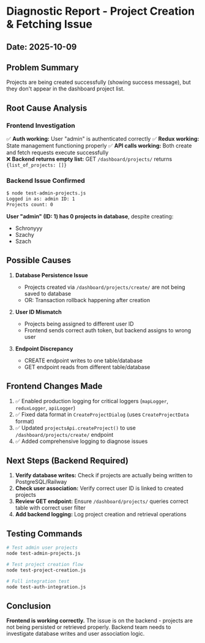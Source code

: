 # Diagnostic Report - Project Creation & Fetching Issue

## Date: 2025-10-09

## Problem Summary
Projects are being created successfully (showing success message), but they don't appear in the dashboard project list.

## Root Cause Analysis

### Frontend Investigation
✅ **Auth working:** User "admin" is authenticated correctly
✅ **Redux working:** State management functioning properly
✅ **API calls working:** Both create and fetch requests execute successfully  
❌ **Backend returns empty list:** GET `/dashboard/projects/` returns `{list_of_projects: []}`

### Backend Issue Confirmed
```bash
$ node test-admin-projects.js
Logged in as: admin ID: 1
Projects count: 0
```

**User "admin" (ID: 1) has 0 projects in database**, despite creating:
- Schronyyy
- Szachy  
- Szach

## Possible Causes

1. **Database Persistence Issue**
   - Projects created via `/dashboard/projects/create/` are not being saved to database
   - OR: Transaction rollback happening after creation

2. **User ID Mismatch**
   - Projects being assigned to different user ID
   - Frontend sends correct auth token, but backend assigns to wrong user

3. **Endpoint Discrepancy**
   - CREATE endpoint writes to one table/database
   - GET endpoint reads from different table/database

## Frontend Changes Made

1. ✅ Enabled production logging for critical loggers (`mapLogger`, `reduxLogger`, `apiLogger`)
2. ✅ Fixed data format in `CreateProjectDialog` (uses `CreateProjectData` format)
3. ✅ Updated `projectsApi.createProject()` to use `/dashboard/projects/create/` endpoint
4. ✅ Added comprehensive logging to diagnose issues

## Next Steps (Backend Required)

1. **Verify database writes:** Check if projects are actually being written to PostgreSQL/Railway
2. **Check user association:** Verify correct user ID is linked to created projects  
3. **Review GET endpoint:** Ensure `/dashboard/projects/` queries correct table with correct user filter
4. **Add backend logging:** Log project creation and retrieval operations

## Testing Commands

```bash
# Test admin user projects
node test-admin-projects.js

# Test project creation flow
node test-project-creation.js

# Full integration test
node test-auth-integration.js
```

## Conclusion

**Frontend is working correctly.** The issue is on the backend - projects are not being persisted or retrieved properly. Backend team needs to investigate database writes and user association logic.
